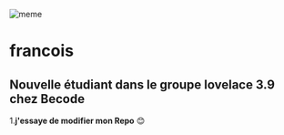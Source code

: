 ![meme](https://encrypted-tbn0.gstatic.com/images?q=tbn:ANd9GcTNa8tVcz2_1nxZn52ZPwYvumXaw6pTJvh6NiCBLhg3w7MNWCWy8w)

__francois__
============

Nouvelle étudiant dans le groupe lovelace 3.9 chez Becode
---------------------------------------------------------

1.**j'essaye de modifier mon Repo** 
:blush: 
